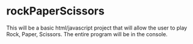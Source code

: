 # rockPaperScissors
This will be a basic html/javascript project that will allow the user to play Rock, Paper, Scissors.
The entire program will be in the console.